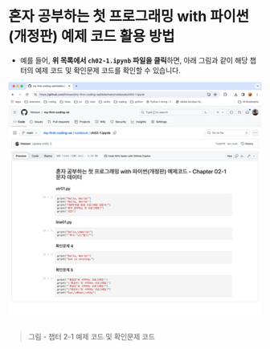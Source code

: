 # 혼자 공부하는 첫 프로그래밍 with 파이썬(개정판) 예제 코드 활용 방법

- 예를 들어, **위 목록에서 `ch02-1.ipynb` 파일을 클릭**하면, 아래 그림과 같이 해당 챕터의 예제 코드 및 확인문제 코드를 확인할 수 있습니다. 

<img src="https://raw.githubusercontent.com/himoon/my-first-coding-se/main/images/se_notebook_example.png" width="800" alt="챕터 2-1 예제 코드 및 확인문제 코드">&nbsp;
> 그림 - 챕터 2-1 예제 코드 및 확인문제 코드
